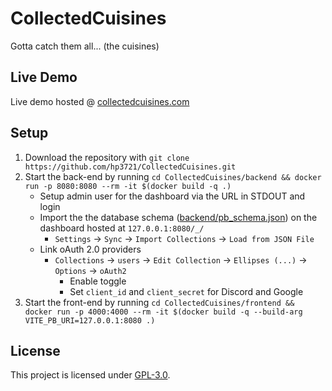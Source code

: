 # CollectedCuisines
Gotta catch them all... (the cuisines)

## Live Demo
Live demo hosted @ [collectedcuisines.com](collectedcuisines.com)

## Setup
1. Download the repository with `git clone https://github.com/hp3721/CollectedCuisines.git`
1. Start the back-end by running `cd CollectedCuisines/backend && docker run -p 8080:8080 --rm -it $(docker build -q .)`
   - Setup admin user for the dashboard via the URL in STDOUT and login
   - Import the the database schema ([backend/pb_schema.json](https://github.com/hp3721/CollectedCuisines/backend/pb_schema.json)) on the dashboard hosted at `127.0.0.1:8080/_/`
     - `Settings` -> `Sync` -> `Import Collections` -> `Load from JSON File`
   - Link oAuth 2.0 providers
     - `Collections` -> `users` -> `Edit Collection` -> `Ellipses (...)` -> `Options` -> `oAuth2`
       - Enable toggle
       - Set `client_id` and `client_secret` for Discord and Google
1. Start the front-end by running `cd CollectedCuisines/frontend && docker run -p 4000:4000 --rm -it $(docker build -q --build-arg VITE_PB_URI=127.0.0.1:8080 .)`

## License
This project is licensed under [GPL-3.0](https://github.com/hp3721/CollectedCuisines/LICENSE).

